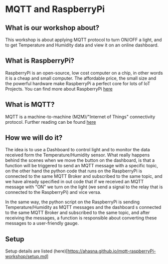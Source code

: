 # MQTT and RaspberryPi

## What is our workshop about?
This workshop is about applying MQTT protocol to turn ON/OFF a light, and to get Temperature and Humidity data and view it on an online dashboard. 

## What is RaspberryPi?
RaspberryPi is an open-source, low cost computer on a chip, in other words it is a cheap and small computer.
The affordable price, the small size and the powerful hardware make RaspberryPi a perfect core for lots of IoT Projects.
You can find more about RaspberryPi [here](https://www.raspberrypi.org/)

## What is MQTT?
MQTT is a machine-to-machine (M2M)/"Internet of Things" connectivity protocol.
Further reading can be found [here](http://mqtt.org/)

## How we will do it?

The idea is to use a Dashboard to control light and to monitor the data received form the Temperature/Humidity sensor.
What really happens behind the scenes when we move the button on the dashboard, is that a function will be triggered to send an MQTT message with a specific topic, on the other hand the python code that runs on the RaspberryPi is connected  to the same MQTT Broker and subscribed to the same topic, and we have already specified in out code that if we received an MQTT message with "ON" we turn on the light (we send a signal to the relay that is connected to the RaspberryPi) and vice versa.

In the same way, the python script on the RaspberryPi is sending Temperature/Humidity as MQTT messages and the dashboard s connected  to the same MQTT Broker and subscribed to the same topic, and after receiving the messages, a function is responsible about converting these messages to a user-friendly gauge.

## Setup
Setup details are listed (here)[https://ahasna.github.io/mqtt-raspberryPi-workshop/setup.md]
